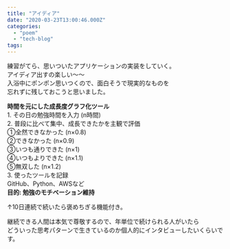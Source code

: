 ```yaml
---
title: "アイディア"
date: "2020-03-23T13:00:46.000Z"
categories: 
  - "poem"
  - "tech-blog"
tags: 
---
```


練習がてら、思いついたアプリケーションの実装をしていく。  
アイディア出すの楽しい〜〜  
入浴中にポンポン思いつくので、面白そうで現実的なものを  
忘れずに残しておこうと思いました。

**時間を元にした成長度グラフ化ツール**  
1\. その日の勉強時間を入力 (n時間)  
2\. 普段に比べて集中、成長できたかを主観で評価  
①全然できなかった (n×0.8)  
②できなかった (n×0.9)  
③いつも通りできた (n×1)  
④いつもよりできた (n×1.1)  
⑤無双した (n×1.2)  
3\. 使ったツールを記録  
GitHub、Python、AWSなど  
**目的: 勉強のモチベーション維持**  
  
↑10日連続で続いたら褒めちぎる機能付き。

継続できる人間は本気で尊敬するので、年単位で続けられる人がいたら  
どういった思考パターンで生きているのか個人的にインタビューしたいくらいです。
